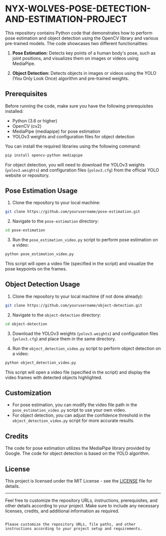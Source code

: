 # NYX-WOLVES-POSE-DETECTION-AND-ESTIMATION-PROJECT

This repository contains Python code that demonstrates how to perform pose estimation and object detection using the OpenCV library and various pre-trained models. The code showcases two different functionalities:

1. **Pose Estimation:** Detects key points of a human body's pose, such as joint positions, and visualizes them on images or videos using MediaPipe.

2. **Object Detection:** Detects objects in images or videos using the YOLO (You Only Look Once) algorithm and pre-trained weights.

## Prerequisites

Before running the code, make sure you have the following prerequisites installed:

- Python (3.6 or higher)
- OpenCV (cv2)
- MediaPipe (mediapipe) for pose estimation
- YOLOv3 weights and configuration files for object detection

You can install the required libraries using the following command:

```bash
pip install opencv-python mediapipe
```

For object detection, you will need to download the YOLOv3 weights (`yolov3.weights`) and configuration files (`yolov3.cfg`) from the official YOLO website or repository.

## Pose Estimation Usage

1. Clone the repository to your local machine:

```bash
git clone https://github.com/yourusername/pose-estimation.git
```

2. Navigate to the `pose-estimation` directory:

```bash
cd pose-estimation
```

3. Run the `pose_estimation_video.py` script to perform pose estimation on a video:

```bash
python pose_estimation_video.py
```

This script will open a video file (specified in the script) and visualize the pose keypoints on the frames.

## Object Detection Usage

1. Clone the repository to your local machine (if not done already):

```bash
git clone https://github.com/yourusername/object-detection.git
```

2. Navigate to the `object-detection` directory:

```bash
cd object-detection
```

3. Download the YOLOv3 weights (`yolov3.weights`) and configuration files (`yolov3.cfg`) and place them in the same directory.

4. Run the `object_detection_video.py` script to perform object detection on a video:

```bash
python object_detection_video.py
```

This script will open a video file (specified in the script) and display the video frames with detected objects highlighted.

## Customization

- For pose estimation, you can modify the video file path in the `pose_estimation_video.py` script to use your own video.
- For object detection, you can adjust the confidence threshold in the `object_detection_video.py` script for more accurate results.

## Credits

The code for pose estimation utilizes the MediaPipe library provided by Google. The code for object detection is based on the YOLO algorithm.

## License

This project is licensed under the MIT License - see the [LICENSE](LICENSE) file for details.

---

Feel free to customize the repository URLs, instructions, prerequisites, and other details according to your project. Make sure to include any necessary licenses, credits, and additional information as required.
```

Please customize the repository URLs, file paths, and other instructions according to your project setup and requirements.
